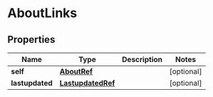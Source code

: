 

# AboutLinks


## Properties

Name | Type | Description | Notes
------------ | ------------- | ------------- | -------------
**self** | [**AboutRef**](AboutRef.md) |  |  [optional]
**lastupdated** | [**LastupdatedRef**](LastupdatedRef.md) |  |  [optional]



